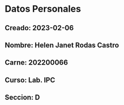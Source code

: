 # Datos Personales

## Creado: 2023-02-06

## Nombre: Helen Janet Rodas Castro

## Carne: 202200066 

## Curso: Lab. IPC

## Seccion: D
